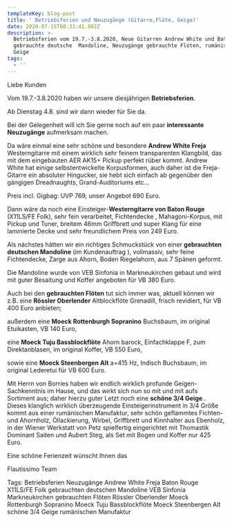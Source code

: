 ```yaml
---
templateKey: blog-post
title: ' Betriebsferien und Neuzugänge (Gitarre,Flöte, Geige)'
date: 2020-07-15T08:33:41.882Z
description: >-
  Betriebsferien vom 19.7.-3.8.2020, Neue Gitarren Andrew White und Baton Rouge,
  gebrauchte deutsche  Mandoline, Neuzugänge gebrauchte Flöten, rumänische 3/4
  Geige
tags:
  - ''
---
```

Liebe Kunden

Vom 19.7.-3.8.2020 haben wir unsere diesjährigen **Betriebsferien**.

Ab Dienstag 4.8. sind wir dann wieder für Sie da.

Bei der Gelegenheit will ich Sie gerne noch auf ein paar **interessante Neuzugänge** aufmerksam machen.

Da wäre einmal eine sehr schöne und besondere **Andrew White Freja** Westerngitarre mit einem wirklich sehr feinem transparenten Klangbild, das mit dem eingebauten AER AK15+ Pickup perfekt rüber kommt. Andrew White hat einige selbstentwickelte Korpusformen, auch daher ist die Freja-Gitarre ein absoluter Hingucker, sie hebt sich einfach ab gegenüber den gängigen Dreadnaughts, Grand-Auditoriums etc...

Preis incl. Gigbag: UVP 769, unser Angebot 690 Euro.

Dann wäre da noch eine Einsteiger-**Westerngitarre von Baton Rouge** (X11LS/FE Folk), sehr fein verarbeitet, Fichtendecke , Mahagoni-Korpus, mit Pickup und Tuner, breitem 46mm Griffbrett und super Klang für eine laminierte Decke und sehr freundlichem Preis von 249 Euro.

Als nächstes hätten wir ein richtiges Schmuckstück von einer **gebrauchten deutschen Mandoline** (im Kundenauftrag ), vollmassiv, sehr feine Fichtendecke, Zarge aus Ahorn, Boden Riegelahorn, aus 7 Spänen geformt.

Die Mandoline wurde von VEB Sinfonia in Markneukirchen gebaut und wird mit guter Besaitung und Koffer angeboten für VB 380 Euro.

Auch bei den **gebrauchten Flöten** tut sich immer was, aktuell können wir z.B. eine **Rössler Oberlender** Altblockflöte Grenadill, frisch revidiert, für VB 400 Euro anbieten;

außerdem eine **Moeck Rottenburgh Sopranino** Buchsbaum, im original Etuikasten, VB 140 Euro,

eine **Moeck Tuju Bassblockflöte** Ahorn barock, Einfachklappe F, zum Direktanblasen, im original Koffer, VB 550 Euro,

sowie eine **Moeck Steenbergen Alt** a=415 Hz, Indisch Buchsbaum, im original Lederetui für VB 600 Euro.

Mit Herrn von Borries haben wir endlich wirklich profunde Geigen-Sachkenntnis im Hause, und das wirkt sich nun so mit und mit aufs Sortiment aus; daher hierzu guter Letzt noch eine **schöne 3/4 Geige**.. Dieses klanglich wirklich überzeugende Einsteigerinstrument in 3/4 Größe kommt aus einer rumänischen Manufaktur, sehr schön geflammtes Fichten- und Ahornholz, Öllackierung, Wirbel, Griffbrett und Kinnhalter aus Ebenholz, in der Wiener Werkstatt von Petz spielfertig eingerichtet mit Thomastik Dominant Saiten und Aubert Steg, als Set mit Bogen und Koffer nur 425 Euro.

Eine schöne Ferienzeit wünscht Ihnen das

Flautissimo Team



Tags: Betriebsferien Neuzugänge Andrew White Freja Baton Rouge X11LS/FE Folk gebrauchten deutschen Mandoline VEB Sinfonia Markneukirchen gebrauchten Flöten Rössler Oberlender Moeck Rottenburgh Sopranino Moeck Tuju Bassblockflöte Moeck Steenbergen Alt schöne 3/4 Geige rumänischen Manufaktur
